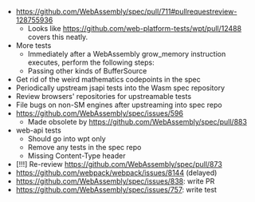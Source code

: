 - https://github.com/WebAssembly/spec/pull/711#pullrequestreview-128755936
  * Looks like https://github.com/web-platform-tests/wpt/pull/12488 covers this neatly.
- More tests
  * Immediately after a WebAssembly grow_memory instruction executes, perform the following steps:
  * Passing other kinds of BufferSource
- Get rid of the weird mathematics codepoints in the spec
- Periodically upstream jsapi tests into the Wasm spec repository
- Review browsers' repositories for upstreamable tests
- File bugs on non-SM engines after upstreaming into spec repo
- https://github.com/WebAssembly/spec/issues/596
  * Made obsolete by https://github.com/WebAssembly/spec/pull/883
- web-api tests
  * Should go into wpt only
  * Remove any tests in the spec repo
  * Missing Content-Type header
- \[!!!] Re-review https://github.com/WebAssembly/spec/pull/873
- https://github.com/webpack/webpack/issues/8144 (delayed)
- https://github.com/WebAssembly/spec/issues/838: write PR
- https://github.com/WebAssembly/spec/issues/757: write test

